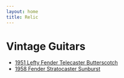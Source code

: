 ```yaml
---
layout: home
title: Relic
---
```


# Vintage Guitars
* [1951 Lefty Fender Telecaster Butterscotch](albums/51Telecaster.html)
* [1958 Fender Stratocaster Sunburst](albums/58Stratocaster.html)
